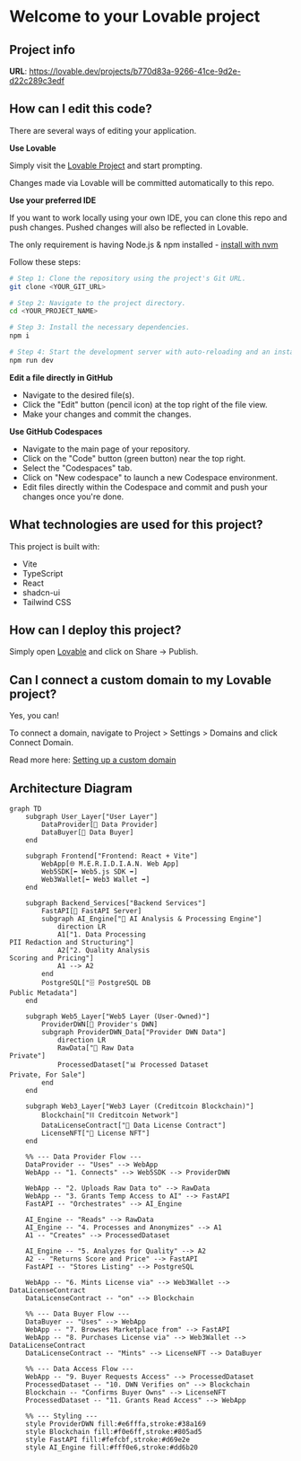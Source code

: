 # Welcome to your Lovable project

## Project info

**URL**: https://lovable.dev/projects/b770d83a-9266-41ce-9d2e-d22c289c3edf

## How can I edit this code?

There are several ways of editing your application.

**Use Lovable**

Simply visit the [Lovable Project](https://lovable.dev/projects/b770d83a-9266-41ce-9d2e-d22c289c3edf) and start prompting.

Changes made via Lovable will be committed automatically to this repo.

**Use your preferred IDE**

If you want to work locally using your own IDE, you can clone this repo and push changes. Pushed changes will also be reflected in Lovable.

The only requirement is having Node.js & npm installed - [install with nvm](https://github.com/nvm-sh/nvm#installing-and-updating)

Follow these steps:

```sh
# Step 1: Clone the repository using the project's Git URL.
git clone <YOUR_GIT_URL>

# Step 2: Navigate to the project directory.
cd <YOUR_PROJECT_NAME>

# Step 3: Install the necessary dependencies.
npm i

# Step 4: Start the development server with auto-reloading and an instant preview.
npm run dev
```

**Edit a file directly in GitHub**

- Navigate to the desired file(s).
- Click the "Edit" button (pencil icon) at the top right of the file view.
- Make your changes and commit the changes.

**Use GitHub Codespaces**

- Navigate to the main page of your repository.
- Click on the "Code" button (green button) near the top right.
- Select the "Codespaces" tab.
- Click on "New codespace" to launch a new Codespace environment.
- Edit files directly within the Codespace and commit and push your changes once you're done.

## What technologies are used for this project?

This project is built with:

- Vite
- TypeScript
- React
- shadcn-ui
- Tailwind CSS

## How can I deploy this project?

Simply open [Lovable](https://lovable.dev/projects/b770d83a-9266-41ce-9d2e-d22c289c3edf) and click on Share -> Publish.

## Can I connect a custom domain to my Lovable project?

Yes, you can!

To connect a domain, navigate to Project > Settings > Domains and click Connect Domain.

Read more here: [Setting up a custom domain](https://docs.lovable.dev/features/custom-domain#custom-domain)

## Architecture Diagram

```mermaid
graph TD
    subgraph User_Layer["User Layer"]
        DataProvider[👤 Data Provider]
        DataBuyer[👥 Data Buyer]
    end

    subgraph Frontend["Frontend: React + Vite"]
        WebApp[🌐 M.E.R.I.D.I.A.N. Web App]
        Web5SDK[⬅️ Web5.js SDK ➡️]
        Web3Wallet[⬅️ Web3 Wallet ➡️]
    end

    subgraph Backend_Services["Backend Services"]
        FastAPI[🚀 FastAPI Server]
        subgraph AI_Engine["🤖 AI Analysis & Processing Engine"]
            direction LR
            A1["1. Data Processing
PII Redaction and Structuring"]
            A2["2. Quality Analysis
Scoring and Pricing"]
            A1 --> A2
        end
        PostgreSQL["🗄️ PostgreSQL DB
Public Metadata"]
    end

    subgraph Web5_Layer["Web5 Layer (User-Owned)"]
        ProviderDWN[🏡 Provider's DWN]
        subgraph ProviderDWN_Data["Provider DWN Data"]
            direction LR
            RawData["📄 Raw Data
Private"]
            ProcessedDataset["📊 Processed Dataset
Private, For Sale"]
        end
    end

    subgraph Web3_Layer["Web3 Layer (Creditcoin Blockchain)"]
        Blockchain["⛓️ Creditcoin Network"]
        DataLicenseContract["📜 Data License Contract"]
        LicenseNFT["💎 License NFT"]
    end

    %% --- Data Provider Flow ---
    DataProvider -- "Uses" --> WebApp
    WebApp -- "1. Connects" --> Web5SDK --> ProviderDWN

    WebApp -- "2. Uploads Raw Data to" --> RawData
    WebApp -- "3. Grants Temp Access to AI" --> FastAPI
    FastAPI -- "Orchestrates" --> AI_Engine
    
    AI_Engine -- "Reads" --> RawData
    AI_Engine -- "4. Processes and Anonymizes" --> A1
    A1 -- "Creates" --> ProcessedDataset
    
    AI_Engine -- "5. Analyzes for Quality" --> A2
    A2 -- "Returns Score and Price" --> FastAPI
    FastAPI -- "Stores Listing" --> PostgreSQL

    WebApp -- "6. Mints License via" --> Web3Wallet --> DataLicenseContract
    DataLicenseContract -- "on" --> Blockchain

    %% --- Data Buyer Flow ---
    DataBuyer -- "Uses" --> WebApp
    WebApp -- "7. Browses Marketplace from" --> FastAPI
    WebApp -- "8. Purchases License via" --> Web3Wallet --> DataLicenseContract
    DataLicenseContract -- "Mints" --> LicenseNFT --> DataBuyer

    %% --- Data Access Flow ---
    WebApp -- "9. Buyer Requests Access" --> ProcessedDataset
    ProcessedDataset -- "10. DWN Verifies on" --> Blockchain
    Blockchain -- "Confirms Buyer Owns" --> LicenseNFT
    ProcessedDataset -- "11. Grants Read Access" --> WebApp

    %% --- Styling ---
    style ProviderDWN fill:#e6fffa,stroke:#38a169
    style Blockchain fill:#f0e6ff,stroke:#805ad5
    style FastAPI fill:#fefcbf,stroke:#d69e2e
    style AI_Engine fill:#fff0e6,stroke:#dd6b20
```
